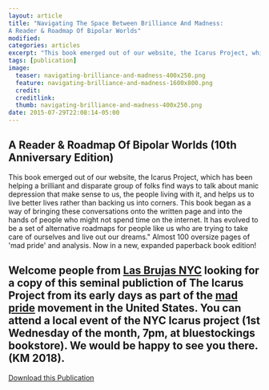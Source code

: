 ```yaml
---
layout: article
title: "Navigating The Space Between Brilliance And Madness:
A Reader & Roadmap Of Bipolar Worlds"
modified:
categories: articles
excerpt: "This book emerged out of our website, the Icarus Project, which has been helping a brilliant and disparate group of folks find ways to talk about manic depression that make sense to us, the people living with it, and helps us to live better lives rather than backing us into corners."
tags: [publication]
image:
  teaser: navigating-brilliance-and-madness-400x250.png
  feature: navigating-brilliance-and-madness-1600x800.png
  credit: 
  creditlink: 
  thumb: navigating-brilliance-and-madness-400x250.png
date: 2015-07-29T22:08:14-05:00
---
```


## A Reader & Roadmap Of Bipolar Worlds (10th Anniversary Edition)

This book emerged out of our website, the Icarus Project, which has been helping a brilliant and disparate group of folks find ways to talk about manic depression that make sense to us, the people living with it, and helps us to live better lives rather than backing us into corners. This book began as a way of bringing these conversations onto the written page and into the hands of people who might not spend time on the internet. It has evolved to be a set of alternative roadmaps for people like us who are trying to take care of ourselves and live out our dreams." Almost 100 oversize pages of 'mad pride' and analysis. Now in a new, expanded paperback book edition!


## Welcome people from [__Las Brujas NYC__](http://brujas.nyc) looking for a copy of this seminal publiction of The Icarus Project from its early days as part of the [__mad pride__](https://en.wikipedia.org/wiki/Mad_Pride) movement in the United States. You can attend a local event of the NYC Icarus project (1st Wednesday of the month, 7pm, at bluestockings bookstore). We would be happy to see you there. (KM 2018).

[Download this Publication](http://nycicarus.org/images/navigating_the_space.pdf)
